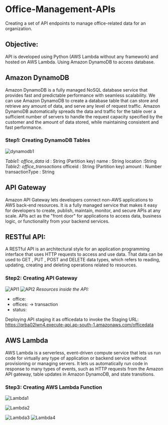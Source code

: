 # Office-Management-APIs
Creating a set of API endpoints to manage office-related data for an organization.
## Objective:
API is developed using Python (AWS Lambda without any framework) and hosted on AWS Lambda.
Using Amazon DynamoDB to access database.
## Amazon DynamoDB
Amazon DynamoDB is a fully managed NoSQL database service that provides fast and predictable performance with seamless scalability. We can use Amazon DynamoDB to create a database table that can store and retrieve any amount of data, and serve any level of request traffic. Amazon DynamoDB automatically spreads the data and traffic for the table over a sufficient number of servers to handle the request capacity specified by the customer and the amount of data stored, while maintaining consistent and fast performance.
### Step1: Creating DynamoDB Tables
![dynamodb1](https://github.com/palakSingh621/Office-Management-APIs/assets/107800373/42a66f8e-fbff-48ab-86a3-c57f3b35384f)

_Table1: office_data_
id : String (Partition key)
name : String 
location :String 
_Table2: office_transactions_
officeid : String (Partition key)
amount : Number
transactionType : String

## API Gateway
Amazon API Gateway lets developers connect non-AWS applications to AWS back-end resources. It is a fully managed service that makes it easy for developers to create, publish, maintain, monitor, and secure APIs at any scale. APIs act as the "front door" for applications to access data, business logic, or functionality from your backend services.

## RESTful API:
A RESTful API is an architectural style for an application programming interface that uses HTTP requests to access and use data. That data can be used to GET , PUT , POST and DELETE data types, which refers to reading, updating, creating and deleting operations related to resources.

### Step2: Creating API Gateway

![API1](https://github.com/palakSingh621/Office-Management-APIs/assets/107800373/143fbd37-9aba-49db-874d-6baf029e2504)
![API2](https://github.com/palakSingh621/Office-Management-APIs/assets/107800373/e56bebec-848a-4977-abd9-0f99f8aa10de)
_Resources inside the API:_
 * office:
 * offices:
   -> transaction
 * status:

Deploying API staging it as officedata to invoke the Staging URL:
https://qrba02lwn4.execute-api.ap-south-1.amazonaws.com/officedata

## AWS Lambda
AWS Lambda is a serverless, event-driven compute service that lets us run code for virtually any type of application or backend service without provisioning or managing servers. It lets us automatically run code in response to many types of events, such as HTTP requests from the Amazon API gateway, table updates in Amazon DynamoDB, and state transitions.

### Step3: Creating AWS Lambda Function
![Lambda1](https://github.com/palakSingh621/Office-Management-APIs/assets/107800373/396942bd-2d41-4b08-abee-f8e0ac844713)


![Lambda2](https://github.com/palakSingh621/Office-Management-APIs/assets/107800373/33f4640f-c438-4690-b091-3dabf211dc3f)



![Lambda3](https://github.com/palakSingh621/Office-Management-APIs/assets/107800373/62d30d9c-96b3-402d-b879-0b2a2f9203ed)
![Lambda4](https://github.com/palakSingh621/Office-Management-APIs/assets/107800373/8745e38e-75b3-4426-aaa3-73671ec6c247)
